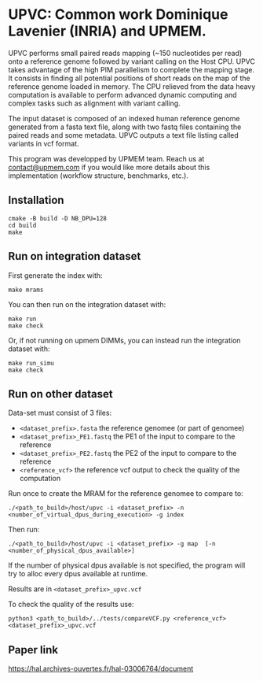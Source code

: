 UPVC: Common work Dominique Lavenier (INRIA) and UPMEM.
=======================================================

UPVC performs small paired reads mapping (~150 nucleotides per read) onto a reference genome followed by variant calling on the Host CPU.
UPVC takes advantage of the high PIM parallelism to complete the mapping stage. It consists in finding all potential positions of short reads on the map of the reference genome loaded in memory. The CPU relieved from the data heavy computation is available to perform advanced dynamic computing and complex tasks such as alignment with variant calling. 

The input dataset is composed of an indexed human reference genome generated from a fasta text file, along with two fastq files containing the paired reads and some metadata. UPVC outputs a text file listing called variants in vcf format.

This program was developped by UPMEM team. Reach us at contact@upmem.com if you would like more details about this implementation (workflow structure, benchmarks, etc.).

Installation
------------

```
cmake -B build -D NB_DPU=128
cd build
make
```

Run on integration dataset
--------------------------

First generate the index with:

```
make mrams
```

You can then run on the integration dataset with:

```
make run
make check
```

Or, if not running on upmem DIMMs, you can instead run the integration dataset with:

```
make run_simu
make check
```

Run on other dataset
--------------------

Data-set must consist of 3 files:
  - ``<dataset_prefix>.fasta`` the reference genomee (or part of genomee)
  - ``<dataset_prefix>_PE1.fastq`` the PE1 of the input to compare to the reference
  - ``<dataset_prefix>_PE2.fastq`` the PE2 of the input to compare to the reference
  - ``<reference_vcf>`` the reference vcf output to check the quality of the computation

Run once to create the MRAM for the reference genomee to compare to:

```
./<path_to_build>/host/upvc -i <dataset_prefix> -n <number_of_virtual_dpus_during_execution> -g index
```

Then run:

```
./<path_to_build>/host/upvc -i <dataset_prefix> -g map  [-n <number_of_physical_dpus_available>]
```

If the number of physical dpus available is not specified, the program will try to alloc every dpus available at runtime.

Results are in ``<dataset_prefix>_upvc.vcf``

To check the quality of the results use:

```
python3 <path_to_build>/../tests/compareVCF.py <reference_vcf> <dataset_prefix>_upvc.vcf
```

Paper link
----------

https://hal.archives-ouvertes.fr/hal-03006764/document
